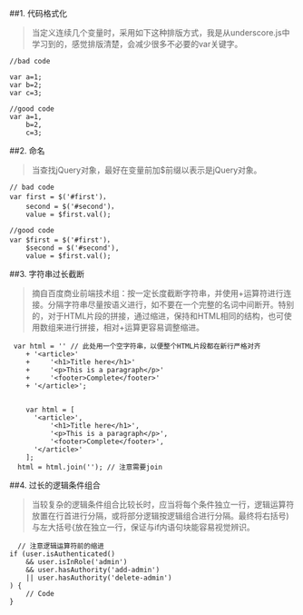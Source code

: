##1. 代码格式化
  >当定义连续几个变量时，采用如下这种排版方式，我是从underscore.js中学习到的，感觉排版清楚，会减少很多不必要的var关键字。
    
  ```
  //bad code
  
  var a=1;
  var b=2;
  var c=3;
  
  //good code
  var a=1,
      b=2,
      c=3;
  ```

##2. 命名
  >当查找jQuery对象，最好在变量前加$前缀以表示是jQuery对象。

  ```
  // bad code
  var first = $('#first')，
      second = $('#second')，
      value = $first.val();
  
  //good code
  var $first = $('#first')，
      $second = $('#second'),
      value = $first.val();
  
  ```
##3. 字符串过长截断
  >摘自百度商业前端技术组：按一定长度截断字符串，并使用+运算符进行连接。分隔字符串尽量按语义进行，如不要在一个完整的名词中间断开。特别的，对于HTML片段的拼接，通过缩进，保持和HTML相同的结构，也可使用数组来进行拼接，相对+运算更容易调整缩进。

  ```
   var html = '' // 此处用一个空字符串，以便整个HTML片段都在新行严格对齐
      + '<article>'
      +     '<h1>Title here</h1>'
      +     '<p>This is a paragraph</p>'
      +     '<footer>Complete</footer>'
      + '</article>';
      
      
      var html = [
        '<article>',
            '<h1>Title here</h1>',
            '<p>This is a paragraph</p>',
            '<footer>Complete</footer>',
        '</article>'
      ];
    html = html.join(''); // 注意需要join
  
  ```
  
##4. 过长的逻辑条件组合
  >当较复杂的逻辑条件组合比较长时，应当将每个条件独立一行，逻辑运算符放置在行首进行分隔，或将部分逻辑按逻辑组合进行分隔。最终将右括号)与左大括号{放在独立一行，保证与if内语句块能容易视觉辨识。

  ```
    // 注意逻辑运算符前的缩进
  if (user.isAuthenticated()
      && user.isInRole('admin')
      && user.hasAuthority('add-admin')
      || user.hasAuthority('delete-admin')
  ) {
      // Code
  }
    
  ```
